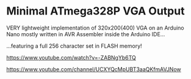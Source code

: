 # Minimal ATmega328P VGA Output

VERY lightweight implementation of 320x200(400) VGA on an Arduino Nano mostly written in AVR Assembler inside the Arduino IDE...

...featuring a full 256 character set in FLASH memory!

https://www.youtube.com/watch?v=-ZABNgYb6TQ

https://www.youtube.com/channel/UCXYQcMpUBT3aaQKfmAVJNow
